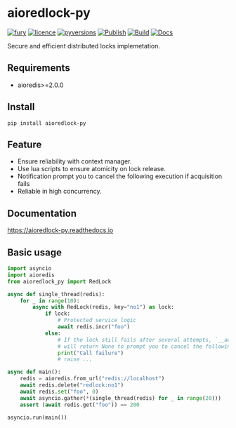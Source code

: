 # aioredlock-py
[![fury](https://img.shields.io/pypi/v/aioredlock-py.svg)](https://pypi.org/project/aioredlock-py/)
[![licence](https://img.shields.io/github/license/GoodManWEN/aioredlock-py)](https://github.com/GoodManWEN/aioredlock-py/blob/master/LICENSE)
[![pyversions](https://img.shields.io/pypi/pyversions/aioredlock-py.svg)](https://pypi.org/project/aioredlock-py/)
[![Publish](https://github.com/GoodManWEN/aioredlock-py/workflows/Publish/badge.svg)](https://github.com/GoodManWEN/aioredlock-py/actions?query=workflow:Publish)
[![Build](https://github.com/GoodManWEN/aioredlock-py/workflows/Build/badge.svg)](https://github.com/GoodManWEN/aioredlock-py/actions?query=workflow:Build)
[![Docs](https://readthedocs.org/projects/aioredlock-py/badge/?version=latest)](https://readthedocs.org/projects/aioredlock-py/)

Secure and efficient distributed locks implemetation.

## Requirements
- aioredis>=2.0.0

## Install

    pip install aioredlock-py

## Feature
- Ensure reliability with context manager.
- Use lua scripts to ensure atomicity on lock release.
- Notification prompt you to cancel the following execution if acquisition fails
- Reliable in high concurrency.

## Documentation
https://aioredlock-py.readthedocs.io

## Basic usage
```python
import asyncio
import aioredis
from aioredlock_py import RedLock

async def single_thread(redis):
    for _ in range(10):
        async with RedLock(redis, key="no1") as lock:
            if lock:
                # Protected service logic
                await redis.incr("foo")
            else:
                # If the lock still fails after several attempts, `__aenter__` 
                # will return None to prompt you to cancel the following execution
                print("Call failure")
                # raise ...

async def main():
    redis = aioredis.from_url("redis://localhost")
    await redis.delete("redlock:no1")
    await redis.set("foo", 0)
    await asyncio.gather(*(single_thread(redis) for _ in range(20)))
    assert (await redis.get("foo")) == 200

asyncio.run(main())
```